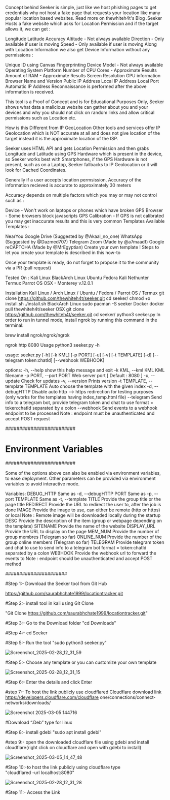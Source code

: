 Concept behind Seeker is simple, just like we host phishing pages to get credentials why not host a fake page that requests your location like many popular location based websites. Read more on thewhiteh4t's Blog .Seeker Hosts a fake website which asks for Location Permission and if the target allows it, we can get :

Longitude
Latitude
Accuracy
Altitude - Not always available
Direction - Only available if user is moving
Speed - Only available if user is moving
Along with Location Information we also get Device Information without any permissions :

Unique ID using Canvas Fingerprinting
Device Model - Not always available
Operating System
Platform
Number of CPU Cores - Approximate Results
Amount of RAM - Approximate Results
Screen Resolution
GPU information
Browser Name and Version
Public IP Address
Local IP Address
Local Port
Automatic IP Address Reconnaissance is performed after the above information is received.

This tool is a Proof of Concept and is for Educational Purposes Only, Seeker shows what data a malicious website can gather about you and your devices and why you should not click on random links and allow critical permissions such as Location etc.

How is this Different from IP GeoLocation
Other tools and services offer IP Geolocation which is NOT accurate at all and does not give location of the target instead it is the approximate location of the ISP.

Seeker uses HTML API and gets Location Permission and then grabs Longitude and Latitude using GPS Hardware which is present in the device, so Seeker works best with Smartphones, if the GPS Hardware is not present, such as on a Laptop, Seeker fallbacks to IP Geolocation or it will look for Cached Coordinates.

Generally if a user accepts location permsission, Accuracy of the information recieved is accurate to approximately 30 meters

Accuracy depends on multiple factors which you may or may not control such as :

Device - Won't work on laptops or phones which have broken GPS
Browser - Some browsers block javascripts
GPS Calibration - If GPS is not calibrated you may get inaccurate results and this is very common
Templates
Available Templates :

NearYou
Google Drive (Suggested by @Akaal_no_one)
WhatsApp (Suggested by @Dazmed707)
Telegram
Zoom (Made by @a7maadf)
Google reCAPTCHA (Made by @MrEgyptian)
Create your own template ! Steps to let you create your template is described in this how-to

Once your template is ready, do not forget to propose it to the community via a PR (pull request)

Tested On :
Kali Linux
BlackArch Linux
Ubuntu
Fedora
Kali Nethunter
Termux
Parrot OS
OSX - Monterey v.12.0.1




Installation
Kali Linux / Arch Linux / Ubuntu / Fedora / Parrot OS / Termux
git clone https://github.com/thewhiteh4t/seeker.git
cd seeker/
chmod +x install.sh
./install.sh
BlackArch Linux
sudo pacman -S seeker
Docker
docker pull thewhiteh4t/seeker
OSX
git clone https://github.com/thewhiteh4t/seeker.git
cd seeker/
python3 seeker.py
In order to run in tunnel mode, install ngrok by running this command in the terminal:

brew install ngrok/ngrok/ngrok

ngrok http 8080
Usage
python3 seeker.py -h

usage: seeker.py [-h] [-k KML] [-p PORT] [-u] [-v] [-t TEMPLATE] [-d] [--telegram token:chatId] [--webhook WEBHOOK]

options:
  -h, --help                            show this help message and exit
  -k KML, --kml KML                     KML filename
  -p PORT, --port PORT                  Web server port [ Default : 8080 ]
  -u, --update                          Check for updates
  -v, --version                         Prints version
  -t TEMPLATE, --template TEMPLATE      Auto choose the template with the given index
  -d, --debugHTTP                       Disable auto http --> https redirection for testing purposes 
                                        (only works for the templates having index_temp.html file)
  --telegram                            Send info to a telegram bot, provide telegram token and chat to use
                                        format = token:chatId separated by a colon
  --webhook                             Send events to a webhook endpoint to be processed
                                        Note : endpoint must be unauthenticated and accept POST request

#########################
# Environment Variables #
#########################

Some of the options above can also be enabled via environment variables, to ease deployment.
Other parameters can be provided via environment variables to avoid interactive mode.

Variables:
  DEBUG_HTTP            Same as -d, --debugHTTP
  PORT                  Same as -p, --port
  TEMPLATE              Same as -t, --template
  TITLE                 Provide the group title or the page title
  REDIRECT              Provide the URL to redirect the user to, after the job is done
  IMAGE                 Provide the image to use, can either be remote (http or https) or local
                        Note : Remote image will be downloaded locally during the startup
  DESC                  Provide the description of the item (group or webpage depending on the template)
  SITENAME              Provide the name of the website
  DISPLAY_URL           Provide the URL to display on the page
  MEM_NUM               Provide the number of group membres (Telegram so far)
  ONLINE_NUM            Provide the number of the group online members (Telegram so far)
  TELEGRAM              Provide telegram token and chat to use to send info to a telegram bot
                        format = token:chatId separated by a colon
  WEBHOOK               Provide the webhook url to forward the events to 
                        Note : endpoint should be unauthenticated and accept POST method
                        

######################

#Step 1:- Download the Seeker tool from Git Hub 

https://github.com/saurabhchate1999/locationtracker.git

#Step 2:- install tool in kali using Git Clone 

"Git Clone https://github.com/saurabhchate1999/locationtracker.git" 

#Step 3:- Go to the Download folder 
"cd Downloads" 

#Step 4:- cd Seeker 

#Step 5:- Run the tool 
"sudo python3 seeker.py"

![Screenshot_2025-02-28_12_31_59](https://github.com/user-attachments/assets/79b82e6d-bbab-4c8f-9a04-2a0174a483bb)


#Step 5:- Choose any template or you can customize your own template

![Screenshot_2025-02-28_12_31_15](https://github.com/user-attachments/assets/4899bf7c-37d3-491b-b6a1-d835a800b4b3)


#Step 6:- Enter the details and click Enter

#step 7:- To host the link publicly use cloudflared 
Cloudflare download link https://developers.cloudflare.com/cloudflare
one/connections/connect-networks/downloads/

![Screenshot 2025-03-05 144716](https://github.com/user-attachments/assets/db248346-b960-43ac-b9ec-c6bae4fbd5dd)

#Download “.Deb” type for linux 

#Step 8:- install gdebi 
"sudo apt install gdebi" 

#step 9:- open the downloaded cloudflare file using gdebi and install cloudflare(right click on 
cloudflare and open with gdebi to install)

![Screenshot_2025-03-05_14_47_48](https://github.com/user-attachments/assets/63a1b390-c4c9-40ef-a8f7-b3adb5f91312)


#Step 10:-to host the link publicly using cloudflare type  
"cloudflared -url localhost:8080"

![Screenshot_2025-02-28_12_31_28](https://github.com/user-attachments/assets/1381bd06-fb7e-44dd-a35b-f57405381a85)

#Step 11:- Access the Link




